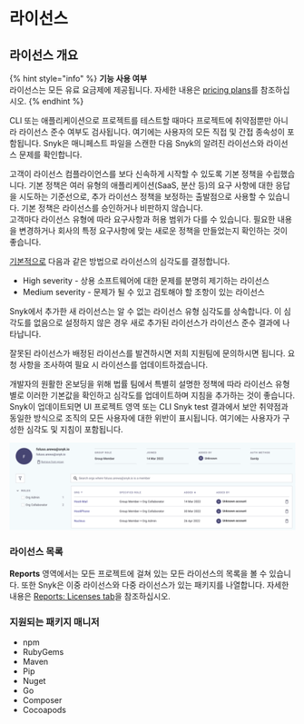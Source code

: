 # 라이선스

## 라이선스 개요

{% hint style="info" %}
**기능 사용 여부**\
라이선스는 모든 유료 요금제에 제공됩니다. 자세한 내용은 [pricing plans](https://snyk.io/plans/)를 참조하십시오.
{% endhint %}

CLI 또는 애플리케이션으로 프로젝트를 테스트할 때마다 프로젝트에 취약점뿐만 아니라 라이선스 준수 여부도 검사됩니다. 여기에는 사용자의 모든 직접 및 간접 종속성이 포함됩니다. Snyk은 매니페스트 파일을 스캔한 다음 Snyk의 알려진 라이선스와 라이선스 문제를 확인합니다.

고객이 라이선스 컴플라이언스를 보다 신속하게 시작할 수 있도록 기본 정책을 수립했습니다. 기본 정책은 여러 유형의 애플리케이션(SaaS, 분산 등)의 요구 사항에 대한 응답을 시도하는 기준선으로, 추가 라이선스 정책을 보정하는 출발점으로 사용할 수 있습니다. 기본 정책은 라이선스를 승인하거나 비판하지 않습니다.\
고객마다 라이선스 유형에 따라 요구사항과 허용 범위가 다를 수 있습니다. 필요한 내용을 변경하거나 회사의 특정 요구사항에 맞는 새로운 정책을 만들었는지 확인하는 것이 좋습니다.

[기본적으로](https://docs.snyk.io/fixing-and-prioritizing-issues/policies/shared-policies-overview) 다음과 같은 방법으로 라이선스의 심각도를 결정합니다.

* High severity - 상용 소프트웨어에 대한 문제를 분명히 제기하는 라이선스
* Medium severity - 문제가 될 수 있고 검토해야 할 조항이 있는 라이선스

Snyk에서 추가한 새 라이선스는 알 수 없는 라이선스 유형 심각도를 상속합니다. 이 심각도를 없음으로 설정하지 않은 경우 새로 추가된 라이선스가 라이선스 준수 결과에 나타납니다.

잘못된 라이선스가 배정된 라이선스를 발견하시면 저희 지원팀에 문의하시면 됩니다. 요청 사항을 조사하여 필요 시 라이선스를 업데이트하겠습니다.

개발자의 원활한 온보딩을 위해 법률 팀에서 특별히 설명한 정책에 따라 라이선스 유형별로 이러한 기본값을 확인하고 심각도를 업데이트하며 지침을 추가하는 것이 좋습니다. Snyk이 업데이트되면 UI 프로젝트 영역 또는 CLI Snyk test 결과에서 보안 취약점과 동일한 방식으로 조직의 모든 사용자에 대한 위반이 표시됩니다. 여기에는 사용자가 구성한 심각도 및 지침이 포함됩니다.

![](<../../../.gitbook/assets/image (2).png>)

### 라이선스 목록

**Reports** 영역에서는 모든 프로젝트에 걸쳐 있는 모든 라이선스의 목록을 볼 수 있습니다. 또한 Snyk은 이중 라이선스와 다중 라이선스가 있는 패키지를 나열합니다. 자세한 내용은 [Reports: Licenses tab](reports-licenses-tab.md)을 참조하십시오.

### 지원되는 패키지 매니저

* npm
* RubyGems
* Maven
* Pip
* Nuget
* Go
* Composer
* Cocoapods
